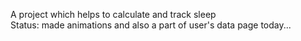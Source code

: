A project which helps to calculate and track sleep <br />
Status: made animations and also a part of user's data page today...
